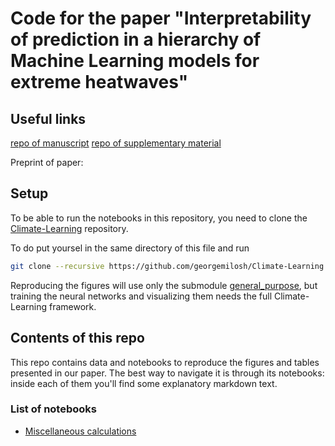 # Code for the paper "Interpretability of prediction in a hierarchy of Machine Learning models for extreme heatwaves"

## Useful links

[repo of manuscript](https://github.com/amaurylancelin/Interpretability-heatwaves-paper)
[repo of supplementary material](https://github.com/amaurylancelin/SUPMAT-Interpretability-heatwaves-paper)

Preprint of paper: 

## Setup

To be able to run the notebooks in this repository, you need to clone the [Climate-Learning](https://github.com/georgemilosh/Climate-Learning) repository.

To do put yoursel in the same directory of this file and run

```bash
git clone --recursive https://github.com/georgemilosh/Climate-Learning.git
```

Reproducing the figures will use only the submodule [general_purpose](https://github.com/AlessandroLovo/general_purpose), but training the neural networks and visualizing them needs the full Climate-Learning framework.

## Contents of this repo

This repo contains data and notebooks to reproduce the figures and tables presented in our paper. The best way to navigate it is through its notebooks: inside each of them you'll find some explanatory markdown text.

### List of notebooks

- [Miscellaneous calculations](misc.ipynb)